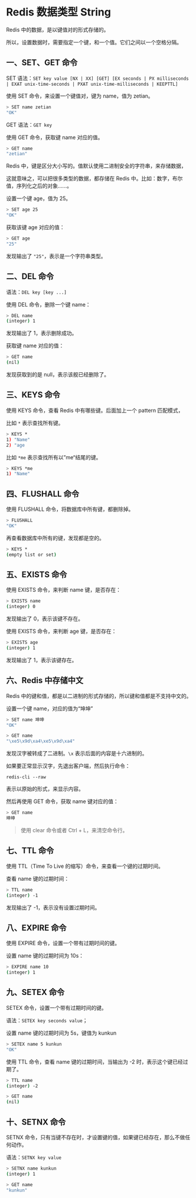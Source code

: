 # Redis 数据类型 String

Redis 中的数据，是以键值对的形式存储的。

所以，设置数据时，需要指定一个键，和一个值。它们之间以一个空格分隔。

## 一、SET、GET 命令

SET 语法：`SET key value [NX | XX] [GET] [EX seconds | PX milliseconds | EXAT unix-time-seconds | PXAT unix-time-milliseconds | KEEPTTL]`

使用 SET 命令，来设置一个键值对，键为 name，值为 zetian。

```bash
> SET name zetian
"OK"
```

GET 语法：`GET key`

使用 GET 命令，获取键 name 对应的值。

```bash
> GET name
"zetian"
```

Redis 中，键是区分大小写的。值默认使用二进制安全的字符串，来存储数据，

这就意味之，可以把很多类型的数据，都存储在 Redis 中。比如：数字，布尔值，序列化之后的对象......。

设置一个键 age，值为 25。

```bash
> SET age 25
"OK"
```

获取该键 age 对应的值：

```bash
> GET age
"25"
```

发现输出了 `"25"`，表示是一个字符串类型。

## 二、DEL 命令

语法：`DEL key [key ...]`

使用 DEL 命令，删除一个键 name：

```bash
> DEL name
(integer) 1
```

发现输出了 1，表示删除成功。

获取键 name 对应的值：

```bash
> GET name
(nil)
```

发现获取到的是 null，表示该舰已经删除了。

## 三、KEYS 命令

使用 KEYS 命令，查看 Redis 中有哪些键。后面加上一个 pattern 匹配模式，

比如 `*` 表示查找所有键。

```bash
> KEYS *
1) "Name"
2) "age
```

比如 `*me` 表示查找所有以”me“结尾的键。

```bash
> KEYS *me
1) "Name"
```

## 四、FLUSHALL 命令

使用 FLUSHALL 命令，将数据库中所有键，都删除掉。

```bash
> FLUSHALL
"OK"
```

再查看数据库中所有的键，发现都是空的。

```bash
> KEYS *
(empty list or set)
```

## 五、EXISTS 命令

使用 EXISTS 命令，来判断 name 键，是否存在：

```bash
> EXISTS name
(integer) 0
```

发现输出了 0，表示该键不存在。

使用 EXISTS 命令，来判断 age 键，是否存在：

```bash
> EXISTS age
(integer) 1
```

发现输出了 1，表示该键存在。

## 六、Redis 中存储中文

Redis 中的键和值，都是以二进制的形式存储的，所以键和值都是不支持中文的。

设置一个键 name，对应的值为“坤坤”

```bash
> SET name 坤坤
"OK"

> GET name
"\xe5\x9d\xa4\xe5\x9d\xa4"
```

发现汉字被转成了二进制。`\x` 表示后面的内容是十六进制的。

如果要正常显示汉字，先退出客户端，然后执行命令：

```shell
redis-cli --raw
```

表示以原始的形式，来显示内容。

然后再使用 GET 命令，获取 name 键对应的值：

```bash
> GET name
坤坤
```

> 使用 clear 命令或者 Ctrl + L，来清空命令行。

## 七、TTL 命令

使用 TTL（Time To Live 的缩写）命令，来查看一个键的过期时间。

查看 name 键的过期时间：

```bash
> TTL name
(integer) -1
```

发现输出了 -1，表示没有设置过期时间。

## 八、EXPIRE 命令

使用 EXPIRE 命令，设置一个带有过期时间的键。

设置 name 键的过期时间为 10s：

```bash
> EXPIRE name 10
(integer) 1
```

## 九、SETEX 命令

SETEX 命令，设置一个带有过期时间的键。

语法：`SETEX key seconds value`；

设置 name 键的过期时间为 5s，键值为 kunkun

```bash
> SETEX name 5 kunkun
"OK"
```

使用 TTL 命令，查看 name 键的过期时间，当输出为 -2 时，表示这个键已经过期了。

```bash
> TTL name
(integer) -2

> GET name
(nil)
```

## 十、SETNX 命令

SETNX 命令，只有当键不存在时，才设置键的值，如果键已经存在，那么不做任何动作。

语法：`SETNX key value`

```bash
> SETNX name kunkun
(integer) 1

> GET name
"kunkun"
```



